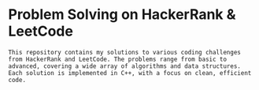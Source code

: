 
# Problem Solving on HackerRank & LeetCode

    This repository contains my solutions to various coding challenges from HackerRank and LeetCode. The problems range from basic to advanced, covering a wide array of algorithms and data structures. Each solution is implemented in C++, with a focus on clean, efficient code.

